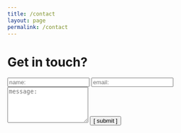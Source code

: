 ```yaml
---
title: /contact
layout: page
permalink: /contact
---
```


# Get in touch?

<form actions="http://bin.mailgun.net/9b694182" method="POST">
  <input type="text" id="name" name="name" placeholder="name:" autocomplete="off">
  <input type="text" id="email" name="email" placeholder="email:" autocomplete="off">
  <textarea rows="5" id="message" name="message" placeholder="message:" autocomplete="off"></textarea>
  <input type="submit" value="[ submit ]">
</form>
